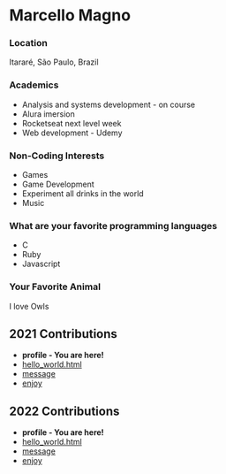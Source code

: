 # Marcello Magno

### Location

Itararé, São Paulo, Brazil

### Academics

- Analysis and systems development - on course
- Alura imersion
- Rocketseat next level week
- Web development - Udemy

### Non-Coding Interests

- Games
- Game Development
- Experiment all drinks in the world
- Music

### What are your favorite programming languages

- C
- Ruby
- Javascript

### Your Favorite Animal

I love Owls

## 2021 Contributions

- **profile - You are here!**
- [hello_world.html](../2021/marcelloMagno/hello_world.html)
- [message](../2021/marcelloMagno/message.md)
- [enjoy](../2021/marcelloMagno/enjoy.md)

## 2022 Contributions

- **profile - You are here!**
- [hello_world.html](../2022/marcelloMagno/hello_world.rb)
- [message](../2022/marcelloMagno/message.md)
- [enjoy](../2022/marcelloMagno/enjoy.md)